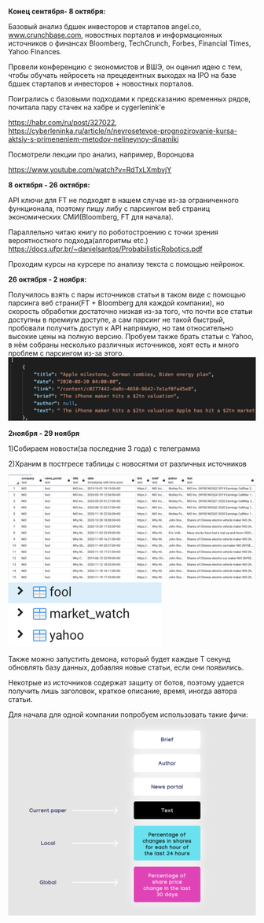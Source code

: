 **Конец сентября- 8 октября:**

Базовый анализ бдшек инвесторов и стартапов angel.co, www.crunchbase.com, новостных порталов и информационных источников о финансах  Bloomberg, TechCrunch, Forbes, Financial Times, Yahoo Finances.

Провели конференцию с экономистов и ВШЭ, он оценил идею с тем, чтобы обучать нейросеть на прецедентных выходах на IPO на базе бдшек стартапов и инвесторов + новостных порталов.

Поигрались с базовыми подходами к предсказанию временных рядов, почитала пару стачек на хабре и cygerlenink'e 

https://habr.com/ru/post/327022, 
https://cyberleninka.ru/article/n/neyrosetevoe-prognozirovanie-kursa-aktsiy-s-primeneniem-metodov-nelineynoy-dinamiki

Посмотрели лекции про анализ, например, Воронцова 

https://www.youtube.com/watch?v=RdTxLXmbvjY


**8 октября - 26 октября:**

API ключи для FT не подходят в нашем случае из-за ограниченного функционала, поэтому пишу либу с парсингом веб страниц экономических СМИ(Bloomberg, FT для начала).

Параллельно читаю книгу по роботостроению с точки зрения вероятностного подхода(алгоритмы etc.) https://docs.ufpr.br/~danielsantos/ProbabilisticRobotics.pdf

Проходим курсы на курсере по анализу текста с помощью нейронок.

**26 октября - 2 ноября:**

Получилось взять с пары источников статьи в таком виде с помощью парсинга веб страни(FT + Bloomberg для каждой компании), но скорость обработки достаточно низкая из-за того, что почти все статьи доступны в премиум доступе, а сам парсинг не такой  быстрый, пробовали получить доступ к API напрямую, но там относительно высокие цены на полную версию. Пробуем также брать статьи с Yahoo, в нём собраны несколько различных источников, хоят есть и много проблем с парсингом из-за этого.
![image](https://github.com/nuttert/msu_mmp_diary/blob/master/trading_2020/%D0%A1%D0%BD%D0%B8%D0%BC%D0%BE%D0%BA%20%D1%8D%D0%BA%D1%80%D0%B0%D0%BD%D0%B0%202020-11-02%20%D0%B2%2010.35.47.png)


**2ноября - 29 ноября**

1)Собираем новости(за последние 3 года) с телеграмма

2)Храним в постгресе таблицы с новосятми от различных источников

![image](https://github.com/nuttert/msu_mmp_diary/blob/master/trading_2020/%D0%A1%D0%BD%D0%B8%D0%BC%D0%BE%D0%BA%20%D1%8D%D0%BA%D1%80%D0%B0%D0%BD%D0%B0%202020-11-29%20%D0%B2%2015.06.40.png)
![image](https://github.com/nuttert/msu_mmp_diary/blob/master/trading_2020/%D0%A1%D0%BD%D0%B8%D0%BC%D0%BE%D0%BA%20%D1%8D%D0%BA%D1%80%D0%B0%D0%BD%D0%B0%202020-11-29%20%D0%B2%2015.07.15.png)

Также можно запустить демона, который будет каждые T секунд обновлять базу данных, добавляя новые статьи, если они появились.

Некотрые из источников содержат защиту от ботов, поэтому удается получить лишь заголовок, краткое описание, время, иногда автора статьи.

Для начала для одной компании попробуем использовать такие фичи:
![image](https://github.com/nuttert/msu_mmp_diary/blob/master/trading_2020/%D0%A1%D0%BD%D0%B8%D0%BC%D0%BE%D0%BA%20%D1%8D%D0%BA%D1%80%D0%B0%D0%BD%D0%B0%202020-11-29%20%D0%B2%2015.22.10.png)
